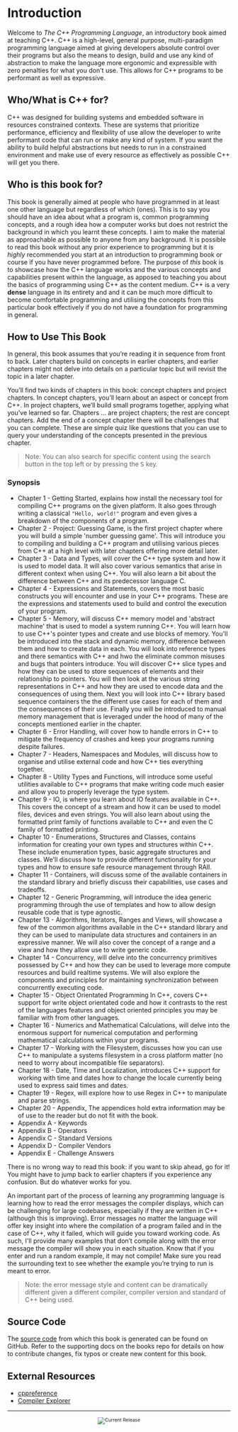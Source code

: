 # Introduction

Welcome to _The C++ Programming Language_, an introductory book aimed at teaching C++. C++ is a high-level, general purpose, multi-paradigm programming language aimed at giving developers absolute control over their programs but also the means to design, build and use any kind of abstraction to make the language more ergonomic and expressible with zero penalties for what you don't use. This allows for C++ programs to be performant as well as expressive.

## Who/What is C++ for?

C++ was designed for building systems and embedded software in resources constrained contexts. These are systems that prioritize performance, efficiency and flexibility of use allow the developer to write performant code that can run or make any kind of system. If you want the ability to build helpful abstractions but needs to run in a constrained environment and make use of every resource as effectively as possible C++ will get you there.

## Who is this book for?

This book is generally aimed at people who have programmed in at least one other language but regardless of which (ones). This is to say you should have an idea about what a program is, common programming concepts, and a rough idea how a computer works but does not restrict the background in which you learnt these concepts. I aim to make the material as approachable as possible to anyone from any background. It is possible to read this book without any prior experience to programming but it is _highly_ recommended you start at an introduction to programming book or course if you have never programmed before. The purpose of _this_ book is to showcase how the C++ language works and the various concepts and capabilities present within the language, as apposed to teaching you about the basics of programming using C++ as the content medium. C++ is a very **dense** language in its entirety and and it can be much more difficult to become comfortable programming and utilising the concepts from this particular book effectively if you do not have a foundation for programming in general.

## How to Use This Book

In general, this book assumes that you’re reading it in sequence from front to back. Later chapters build on concepts in earlier chapters, and earlier chapters might not delve into details on a particular topic but will revisit the topic in a later chapter.

You’ll find two kinds of chapters in this book: concept chapters and project chapters. In concept chapters, you’ll learn about an aspect or concept from C++. In project chapters, we’ll build small programs together, applying what you’ve learned so far. Chapters ... are project chapters; the rest are concept chapters. Add the end of a concept chapter there will be challenges that you can complete. These are simple quiz like questions that you can use to query your understanding of the concepts presented in the previous chapter.

>Note: You can also search for specific content using the search button in the top left or by pressing the <kbd>S</kbd> key.

### Synopsis

- Chapter 1 - Getting Started, explains how install the necessary tool for compiling C++ programs on the given platform. It also goes through writing a classical `"Hello, world!"` program and even gives a breakdown of the components of a program.
- Chapter 2  - Project: Guessing Game, is the first project chapter where you will build a simple 'number guessing game'. This will introduce you to compiling and building a C++ program and utilising various pieces from C++ at a high level with later chapters offering more detail later.
- Chapter 3 - Data and Types, will cover the C++ type system and how it is used to model data. It will also cover various semantics that arise in different context when using C++. You will also learn a bit about the difference between C++ and its predecessor language C.
- Chapter 4 - Expressions and Statements, covers the most basic constructs you will encounter and use in your C++ programs. These are the expressions and statements used to build and control the execution of your program.
- Chapter 5 - Memory, will discuss C++ memory model and 'abstract machine' that is used to model a system running C++. You will learn how to use C++'s pointer types and create and use blocks of memory. You'll be introduced into the stack and dynamic memory, difference between them and how to create data in each. You will look into reference types and there semantics with C++ and hwo the eliminate common misuses and bugs that pointers introduce. You will discover C++ slice types and how they can be used to store sequences of elements and their relationship to pointers. You will then look at the various string representations in C++ and how they are used to encode data and the consequences of using them. Next you will look into C++ library based sequence containers the the different use cases for each of them and the consequences of their use. Finally you will be introduced to manual memory management that is leveraged under the hood of many of the concepts mentioned earlier in the chapter.
- Chapter 6 - Error Handling, will cover how to handle errors in C++ to mitigate the frequency of crashes and keep your programs running despite failures.
- Chapter 7 - Headers, Namespaces and Modules, will discuss how to organise and utilise external code and how C++ ties everything together.
- Chapter 8 - Utility Types and Functions, will introduce some useful utilities available to C++ programs that make writing code much easier and allow you to properly leverage the type system.
- Chapter 9 - IO, is where you learn about IO features available in C++. This covers the concept of a stream and how it can be used to model files, devices and even strings. You will also learn about using the formatted print family of functions available to C++ and even the C family of formatted printing.
- Chapter 10 - Enumerations, Structures and Classes, contains information for creating your own types and structures within C++. These include enumeration types, basic aggregate structures and classes. We'll discuss how to provide different functionality for your types and how to ensure safe resource management through RAII.
- Chapter 11 - Containers, will discuss some of the available containers in the standard library and briefly discuss their capabilities, use cases and tradeoffs.
- Chapter 12 - Generic Programming, will introduce the idea generic programming through the use of templates and how to allow design reusable code that is type agnostic.
- Chapter 13 - Algorithms, Iterators, Ranges and Views, will showcase a few of the common algorithms available in the C++ standard library and they can be used to manipulate data structures and containers in an expressive manner. We will also cover the concept of a range and a view and how they allow use to write generic code.
- Chapter 14 - Concurrency, will delve into the concurrency primitives possessed by C++ and how they can be used to leverage more compute resources and build realtime systems. We will also explore the components and principles for maintaining synchronization between concurrently executing code.
- Chapter 15 - Object Orientated Programming In C++, covers C++ support for write object orientated code and how it contrasts to the rest of the languages features and object oriented principles you may be familiar with from other languages.
- Chapter 16 - Numerics and Mathematical Calculations, will delve into the enormous support for numerical computation and performing mathematical calculations within your programs.
- Chapter 17 - Working with the Filesystem, discusses how you can use C++ to manipulate a systems filesystem in a cross platform matter (no need to worry about incompatible file separators).
- Chapter 18 - Date, Time and Localization, introduces C++ support for working with time and dates how to change the locale currently being used to express said times and dates.
- Chapter 19 - Regex, will explore how to use Regex in C++ to manipulate and parse strings.
- Chapter 20 - Appendix, The appendices hold extra information may be of use to the reader but do not fit with the book.
- Appendix A - Keywords
- Appendix B - Operators
- Appendix C - Standard Versions
- Appendix D - Compiler Vendors
- Appendix E - Challenge Answers

There is no wrong way to read this book: if you want to skip ahead, go for it! You might have to jump back to earlier chapters if you experience any confusion. But do whatever works for you.

An important part of the process of learning any programming language is learning how to read the error messages the compiler displays, which can be challenging for large codebases, especially if they are written in C++ (although this is improving). Error messages no matter the language will offer key insight into where the compilation of a program failed and in the case of C++, why it failed, which will guide you toward working code. As such, I'll provide many examples that don’t compile along with the error message the compiler will show you in each situation. Know that if you enter and run a random example, it may not compile! Make sure you read the surrounding text to see whether the example you’re trying to run is meant to error.

> Note: the error message style and content can be dramatically different given a different compiler, compiler version and standard of C++ being used.

## Source Code

The [source code](https://github.com/oraqlle/cpp-book) from which this book is generated can be found on GitHub. Refer to the supporting docs on the books repo for details on how to contribute changes, fix typos or create new content for this book.

## External Resources

- [cppreference](https://en.cppreference.com/w/Main_Page)
- [Compiler Explorer](https://www.godbolt.org/)

---

<div style="font-size: 0.75em;">
  <center>
    <img src="https://img.shields.io/github/v/release/oraqlle/cpp-book?include_prereleases" alt="Current Release">
  </center>
</div>
